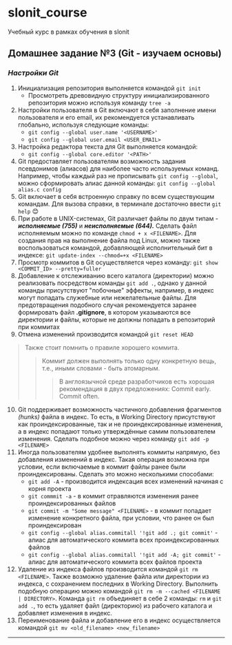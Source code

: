 # slonit_course
Учебный курс в рамках обучения в slonit

## Домашнее задание №3 (Git - изучаем основы)
### *Настройки Git*
1) Инициализация репозитория выполняется командой `git init`
    - Просмотреть древовидную структуру инициализированного репозитория можно используя команду `tree -a`
2) Настройки пользователя в Git включают в себя заполнение имени пользователя и его email, их рекомендуется устанавливать глобально, используя следующие команды:
    - `git config --global user.name '<USERNAME>'`
    - `git config --global user.email <USER_EMAIL>`
3) Настройка редактора текста для Git выполняется командой: 
    - `git config --global core.editor '<PATH>'`
4) Git предоставляет пользователям возможность задания псевдонимов (алиасов) для наиболее часто используемых команд. Например, чтобы каждый раз не прописывать `git config --global`, можно сформировать алиас данной команды: `git config --global alias.c config`
5) Git включает в себя встроенную справку по всем существующим командам. Для вызова справки, в терминале достаточно ввести `git help`  :blush:
6) При работе в UNIX-системах, Git различает файлы по двум  типам - ___исполняемые (755)___ и ___неисполняемые (644).___ Сделать файл исполняемым можно по команде `chmod + x <FILENAME>`.
Для создания прав на выполнение файла под Linux, можно также воспользоваться командой, добавляющей исполнительный бит в индексе: `git update-index --chmod=+x <FILENAME>`
7) Просмотр коммитов в Git осуществляется через команду: `git show <COMMIT_ID> --pretty=fuller`
8) Добавление к отслеживанию всего каталога (директории) можно реализовать посредством команды `git add .`, однако у данной команды присутствуют "побочные" эффекты, например, в индекс могут попадать служебные или нежелательные файлы. Для предотвращения подобного случая рекомендуется заранее формировать файл __.gitignore__, в котором указываются все директории и файлы, которые не должны попадать в репозиторий при коммитах
9) Отмена изменений производится командой `git reset HEAD`
> Также стоит помнить о правиле хорошего коммита.
>> Коммит должен выполнять только одну конкретную вещь, т.е., иными словами - быть атомарным.
>>> В англоязычной среде разработчиков есть хорошая рекомендация в двух предложениях: Commit early. Commit often.
10) Git поддерживает возможность частичного добавления фрагментов *(hunks)* файла в индекс. То есть, в Working Directory присутствуют как проиндексированные, так и не проиндексированные изменения, а в индекс попадают только утверждённые самим пользователем изменения. Сделать подобное можно через команду `git add -p <FILENAME>`
11) Иногда пользователям удобнее выполнять коммиты напрямую, без добавления изменений в индекс. Такая операция возможна при условии, если включаемые в коммит файлы ранее были проиндексированы. Сделать это можно несколькими способами:
    - `git add -A` - производится индексация всех изменений начиная с корня проекта
    - `git commmit -a` - в коммит отравляются изменения ранее проиндексированных файлов
    - `git commit -m "Some message" <FILENAME>` - в коммит попадает изменение конкретного файла, при условии, что ранее он был проиндексирован
    - `git config --global alias.commitall '!git add .; git commit'` - алиас для автоматического коммита всех проиндексированных файлов
    - `git config --global alias.commitall '!git add -A; git commit'` - алиас для автоматического коммита всех файлов проекта
12) Удаление из индекса файлов производится командой `git rm <FILENAME>`. Также возможно удаление файла или директории из индекса, с сохранением последних в Working Directory. Выполнить подобную операцию можно командой `git rm -m --cached <FILENAME | DIRECTORY>`. 
Команда `git rm` объединяет в себе 2 команды: `rm` и `git add .`, то есть удаляет файл (директорию) из рабочего каталога и добавляет изменения в индекс.
13) Переименование файла и добавление его в индекс осуществляется командой 
`git mv <old_filename> <new_filename>`
---
